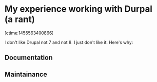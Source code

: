# My experience working with Durpal (a rant)

[ctime:1455563400866]

I don't like Drupal not 7 and not 8. I just don't like it. Here's why:

## Documentation

## Maintainance

## 

